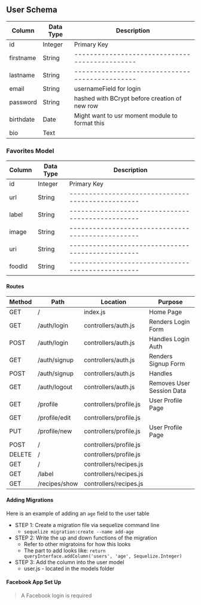 

## User Schema
| Column    | Data Type | Description                                    |
| --------- | --------- | ---------------------------------------------- |
| id        | Integer   | Primary Key                                    |
| firstname | String    | ---------------------------------------------- |
| lastname  | String    | ---------------------------------------------- |
| email     | String    | usernameField for login                        |
| password  | String    | hashed with BCrypt before creation of new row  |
| birthdate | Date      | Might want to usr moment module to format this |
| bio       | Text      |

### Favorites Model
| Column | Data Type | Description                                       |
| ------ | --------- | ------------------------------------------------- |
| id     | Integer   | Primary Key                                       |
| url    | String    | ------------------------------------------------- |
| label  | String    | ------------------------------------------------- |
| image  | String    | ------------------------------------------------- |
| uri    | String    | ------------------------------------------------- |
| foodId | String    | ------------------------------------------------- |


#### Routes

| Method | Path           | Location               | Purpose                   |
| ------ | -------------- | ---------------------- | ------------------------- |
| GET    | /              | index.js               | Home Page                 |
| GET    | /auth/login    | controllers/auth.js    | Renders Login Form        |
| POST   | /auth/login    | controllers/auth.js    | Handles Login Auth        |
| GET    | /auth/signup   | controllers/auth.js    | Renders Signup Form       |
| POST   | /auth/signup   | controllers/auth.js    | Handles                   |
| GET    | /auth/logout   | controllers/auth.js    | Removes User Session Data |
| GET    | /profile       | controllers/profile.js | User Profile Page         |
| GET    | /profile/edit  | controllers/profile.js |                           |
| PUT    | /profile/new   | controllers/profile.js | User Profile Page         |
| POST   | /              | controllers/profile.js |                           |
| DELETE | /              | controllers/profile.js |                           |
| GET    | /              | controllers/recipes.js |                           |
| GET    | /label         | controllers/recipes.js |                           |
| GET    | /recipes/show  | controllers/recipes.js |                           |


#### Adding Migrations

Here is an example of adding an `age` field to the user table

* STEP 1: Create a migration file via sequelize command line
  * `sequelize migration:create --name add-age`
* STEP 2: Write the up and down functions of the migration
    * Refer to other migratoins for how this looks
    * The part to add looks like: `return queryInterface.addColumn('users', 'age', Sequelize.Integer)`
* STEP 3: Add the column into the user model
    * user.js - located in the models folder

#### Facebook App Set Up

>A Facebook login is required

